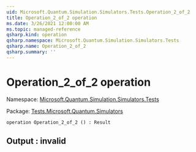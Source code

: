 ```yaml
---
uid: Microsoft.Quantum.Simulation.Simulators.Tests.Operation_2_of_2
title: Operation_2_of_2 operation
ms.date: 3/26/2021 12:00:00 AM
ms.topic: managed-reference
qsharp.kind: operation
qsharp.namespace: Microsoft.Quantum.Simulation.Simulators.Tests
qsharp.name: Operation_2_of_2
qsharp.summary: ''
---
```


# Operation_2_of_2 operation

Namespace: [Microsoft.Quantum.Simulation.Simulators.Tests](xref:Microsoft.Quantum.Simulation.Simulators.Tests)

Package: [Tests.Microsoft.Quantum.Simulators](https://nuget.org/packages/Tests.Microsoft.Quantum.Simulators)




```qsharp
operation Operation_2_of_2 () : Result
```


## Output : __invalid<Result>__

